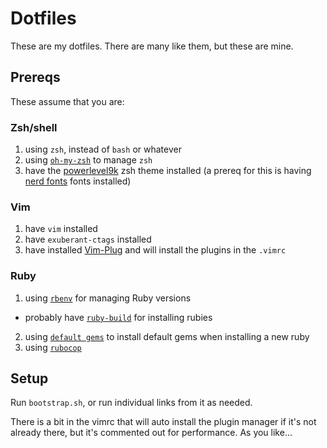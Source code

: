 # Dotfiles

These are my dotfiles. There are many like them, but these are mine.

## Prereqs

These assume that you are:

### Zsh/shell

1. using `zsh`, instead of `bash` or whatever
2. using [`oh-my-zsh`](https://github.com/robbyrussell/oh-my-zsh) to manage `zsh`
3. have the [powerlevel9k](https://github.com/bhilburn/powerlevel9k) zsh theme installed (a prereq for this is having [nerd fonts](https://github.com/ryanoasis/nerd-fonts) fonts installed)

### Vim

1. have `vim` installed
2. have `exuberant-ctags` installed
3. have installed [Vim-Plug](https://github.com/junegunn/vim-plug) and will install the plugins in the `.vimrc`

### Ruby

1. using [`rbenv`](https://github.com/rbenv/rbenv) for managing Ruby versions
  - probably have [`ruby-build`](https://github.com/rbenv/ruby-build) for installing rubies
2. using [`default gems`](https://github.com/rbenv/rbenv-default-gems) to install default gems when installing a new ruby
3. using [`rubocop`](https://github.com/bbatsov/rubocop)

## Setup

Run `bootstrap.sh`, or run individual links from it as needed.

There is a bit in the vimrc that will auto install the plugin manager if it's not already there, but it's commented out for performance. As you like...
